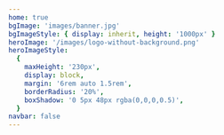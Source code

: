```yaml
---
home: true
bgImage: 'images/banner.jpg'
bgImageStyle: { display: inherit, height: '1000px' }
heroImage: '/images/logo-without-background.png'
heroImageStyle:
  {
    maxHeight: '230px',
    display: block,
    margin: '6rem auto 1.5rem',
    borderRadius: '20%',
    boxShadow: '0 5px 48px rgba(0,0,0,0.5)',
  }
navbar: false
---
```


<script>

export default {
 mounted () {
    document.querySelector('div.info-wrapper > div.personal-info-wrapper > div > div:nth-child(1) > h6').innerText='articals';
    document.querySelector('div.info-wrapper > div.personal-info-wrapper > div > div:nth-child(2) > h6').innerText='tags';
    document.querySelector('h4:nth-child(2)').innerText='categories'
    document.querySelector('h4:nth-child(5)').innerText='tags'
  }
}
</script>
